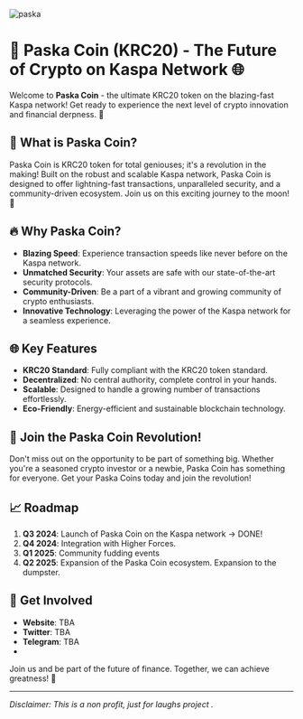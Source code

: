 ![paska](https://github.com/user-attachments/assets/29ffeca8-35ef-4e37-9bc3-f0bdc5ee8375)


# 🚀 Paska Coin (KRC20) - The Future of Crypto on Kaspa Network 🌐 

Welcome to **Paska Coin** - the
 ultimate KRC20 token on the blazing-fast Kaspa network! Get ready to experience the next level of crypto innovation and financial derpness. 🌟

## 🌟 What is Paska Coin?

Paska Coin is KRC20 token for total geniouses; it's a revolution in the making! Built on the robust and scalable Kaspa network, Paska Coin is designed to offer lightning-fast transactions, unparalleled security, and a community-driven ecosystem. Join us on this exciting journey to the moon! 🚀

## 🔥 Why Paska Coin?

- **Blazing Speed**: Experience transaction speeds like never before on the Kaspa network.
- **Unmatched Security**: Your assets are safe with our state-of-the-art security protocols.
- **Community-Driven**: Be a part of a vibrant and growing community of crypto enthusiasts.
- **Innovative Technology**: Leveraging the power of the Kaspa network for a seamless experience.

## 🌐 Key Features

- **KRC20 Standard**: Fully compliant with the KRC20 token standard.
- **Decentralized**: No central authority, complete control in your hands.
- **Scalable**: Designed to handle a growing number of transactions effortlessly.
- **Eco-Friendly**: Energy-efficient and sustainable blockchain technology.

## 🚀 Join the Paska Coin Revolution!

Don't miss out on the opportunity to be part of something big. Whether you're a seasoned crypto investor or a newbie, Paska Coin has something for everyone. Get your Paska Coins today and join the revolution!

## 📈 Roadmap

1. **Q3 2024**: Launch of Paska Coin on the Kaspa network -> DONE!
2. **Q4 2024**: Integration with Higher Forces.
3. **Q1 2025**: Community fudding events
4. **Q2 2025**: Expansion of the Paska Coin ecosystem. Expansion to the dumpster.

## 🤝 Get Involved

- **Website**: TBA
- **Twitter**: TBA
- **Telegram**: TBA
-

Join us and be part of the future of finance. Together, we can achieve greatness! 🌟

---

*Disclaimer: This is a non profit, just for laughs project .*
